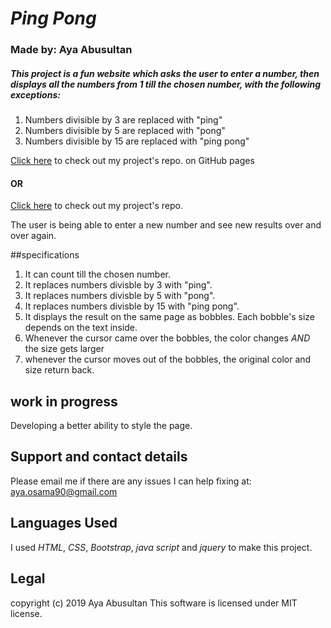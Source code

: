# _Ping Pong_
### Made by: Aya Abusultan

##### This project is a fun website which asks the user to enter a number, then displays all the numbers from 1 till the chosen number, with the following exceptions:
1. Numbers divisible by 3 are replaced with "ping"
2. Numbers divisible by 5 are replaced with "pong"
3. Numbers divisible by 15 are replaced with "ping pong"

[Click here](https://aohood.github.io/ping-pong) to check out my project's repo. on GitHub pages

#### OR

[Click here](https://github.com/aohood/ping-pong) to check out my project's repo.

The user is being able to enter a new number and see new results over and over again.

##specifications
1. It can count till the chosen number.
2. It replaces numbers divisble by 3 with "ping".
3. It replaces numbers divisble by 5 with "pong".
4. It replaces numbers divisble by 15 with "ping pong".
5. It displays the result on the same page as bobbles. Each bobble's size depends on the text inside.
6. Whenever the cursor came over the bobbles, the color changes *AND* the size gets larger
7. whenever the cursor moves out of the bobbles, the original color and size return back.

## work in progress
Developing a better ability to style the page.

## Support and contact details
 Please email me if there are any issues I can help fixing at: aya.osama90@gmail.com

## Languages Used
I used *HTML*, *CSS*, *Bootstrap*, *java script* and *jquery* to make this project.

## Legal
copyright (c) 2019 Aya Abusultan
This software is licensed under MIT license.
